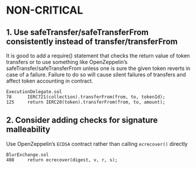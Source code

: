# NON-CRITICAL


## 1. Use safeTransfer/safeTransferFrom consistently instead of transfer/transferFrom


It is good to add a require() statement that checks the return value of token transfers or to use something like OpenZeppelin’s safeTransfer/safeTransferFrom unless one is sure the given token reverts in case of a failure. Failure to do so will cause silent failures of transfers and affect token accounting in contract.

```
ExecutionDelegate.sol
78		IERC721(collection).transferFrom(from, to, tokenId);
125		return IERC20(token).transferFrom(from, to, amount);
```

## 2. Consider adding checks for signature malleability


Use OpenZeppelin’s `ECDSA` contract rather than calling `ecrecover()` directly

```
BlurExchange.sol
408		return ecrecover(digest, v, r, s);
```
